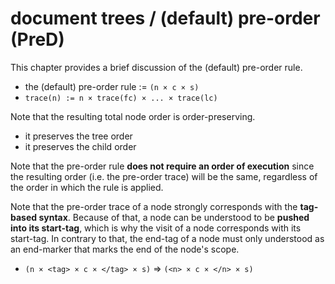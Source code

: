 
# document trees / (default) pre-order (PreD)

This chapter provides a brief discussion of the (default) pre-order rule.

* the (default) pre-order rule := `(n × c × s)`
* `trace(n) := n × trace(fc) × ... × trace(lc)`

Note that the resulting total node order is order-preserving.

* it preserves the tree order
* it preserves the child order

Note that the pre-order rule **does not require an order of execution** since
the resulting order (i.e. the pre-order trace) will be the same, regardless
of the order in which the rule is applied.

Note that the pre-order trace of a node strongly corresponds with the
**tag-based syntax**. Because of that, a node can be understood to be
**pushed into its start-tag**, which is why the visit of a node corresponds
with its start-tag. In contrary to that, the end-tag of a node must only
understood as an end-marker that marks the end of the node's scope.

* `(n × <tag> × c × </tag> × s)` => `(<n> × c × </n> × s)`
